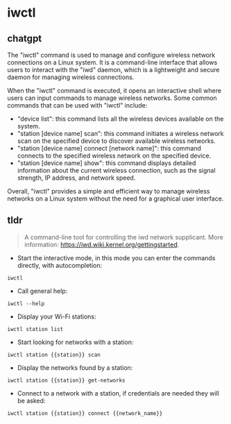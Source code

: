 # iwctl 
## chatgpt 
The "iwctl" command is used to manage and configure wireless network connections on a Linux system. It is a command-line interface that allows users to interact with the "iwd" daemon, which is a lightweight and secure daemon for managing wireless connections.

When the "iwctl" command is executed, it opens an interactive shell where users can input commands to manage wireless networks. Some common commands that can be used with "iwctl" include:

- "device list": this command lists all the wireless devices available on the system.
- "station [device name] scan": this command initiates a wireless network scan on the specified device to discover available wireless networks.
- "station [device name] connect [network name]": this command connects to the specified wireless network on the specified device.
- "station [device name] show": this command displays detailed information about the current wireless connection, such as the signal strength, IP address, and network speed.

Overall, "iwctl" provides a simple and efficient way to manage wireless networks on a Linux system without the need for a graphical user interface. 

## tldr 
 
> A command-line tool for controlling the iwd network supplicant.
> More information: <https://iwd.wiki.kernel.org/gettingstarted>.

- Start the interactive mode, in this mode you can enter the commands directly, with autocompletion:

`iwctl`

- Call general help:

`iwctl --help`

- Display your Wi-Fi stations:

`iwctl station list`

- Start looking for networks with a station:

`iwctl station {{station}} scan`

- Display the networks found by a station:

`iwctl station {{station}} get-networks`

- Connect to a network with a station, if credentials are needed they will be asked:

`iwctl station {{station}} connect {{network_name}}`
